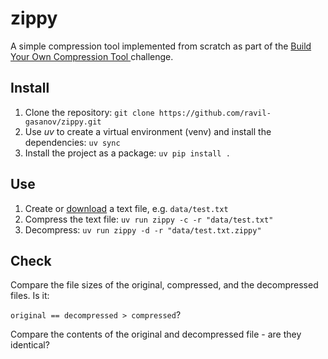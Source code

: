# zippy
A simple compression tool implemented from scratch as part of the [Build Your Own Compression Tool
](https://codingchallenges.fyi/challenges/challenge-huffman) challenge.

## Install
1. Clone the repository: ```git clone https://github.com/ravil-gasanov/zippy.git```
2. Use _uv_ to create a virtual environment (venv) and install the dependencies: ```uv sync```
3. Install the project as a package: ```uv pip install .```

## Use
1. Create or [download](https://www.dropbox.com/scl/fi/w227qldw9qnpgaw8a8u0k/challenge-huffman.zip?rlkey=biu7wnugjy9nziev8ejzogsm9&st=jxmfe3fs&dl=0) a text file, e.g. ```data/test.txt```
2. Compress the text file: ```uv run zippy -c -r "data/test.txt"```
3. Decompress: ```uv run zippy -d -r "data/test.txt.zippy"```


## Check
Compare the file sizes of the original, compressed, and the decompressed files. Is it:

```original == decompressed > compressed```?

Compare the contents of the original and decompressed file - are they identical?